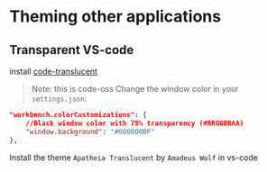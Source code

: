 # Theming other applications
## Transparent VS-code
install [code-translucent](https://aur.archlinux.org/packages/code-translucent)
> Note: this is code-oss
Change the window color in your `settings.json`:
```json
"workbench.colorCustomizations": {
    //Black window color with 75% transparency (#RRGGBBAA)
    "window.background": "#000000BF"
},
```
Install the theme `Apatheia Translucent` by `Amadeus Wolf` in vs-code
